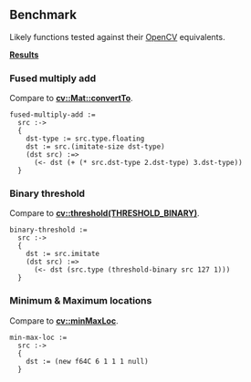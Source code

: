 Benchmark
---------
Likely functions tested against their [OpenCV](http://www.opencv.org) equivalents.

**[Results](https://s3.amazonaws.com/liblikely/benchmark.txt)**

### Fused multiply add
Compare to **[cv::Mat::convertTo](http://docs.opencv.org/2.4.8/modules/core/doc/basic_structures.html#mat-convertto)**.

    fused-multiply-add :=
      src :->
      {
        dst-type := src.type.floating
        dst := src.(imitate-size dst-type)
        (dst src) :=>
          (<- dst (+ (* src.dst-type 2.dst-type) 3.dst-type))
      }

### Binary threshold
Compare to **[cv::threshold(THRESHOLD_BINARY)](http://docs.opencv.org/2.4.8/modules/imgproc/doc/miscellaneous_transformations.html#threshold)**.

    binary-threshold :=
      src :->
      {
        dst := src.imitate
        (dst src) :=>
          (<- dst (src.type (threshold-binary src 127 1)))
      }

### Minimum & Maximum locations
Compare to **[cv::minMaxLoc](http://docs.opencv.org/2.4.8/modules/core/doc/operations_on_arrays.html#minmaxloc)**.

    min-max-loc :=
      src :->
      {
        dst := (new f64C 6 1 1 1 null)
      }
